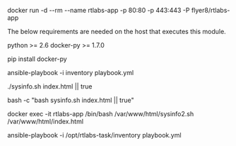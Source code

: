 docker run -d --rm --name rtlabs-app -p 80:80 -p 443:443 -P flyer8/rtlabs-app

The below requirements are needed on the host that executes this module.

python >= 2.6
docker-py >= 1.7.0

pip install docker-py

ansible-playbook -i inventory playbook.yml

./sysinfo.sh index.html || true

bash -c "bash sysinfo.sh index.html || true"

docker exec -it rtlabs-app /bin/bash /var/www/html/sysinfo2.sh /var/www/html/index.html

ansible-playbook -i /opt/rtlabs-task/inventory playbook.yml
